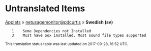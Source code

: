 # Untranslated Items
[Applets](../../../README.md) &#187; [netusagemonitor@pdcurtis](../README.md) &#187; **Swedish (sv)**

       1	Some Dependencies not Installed
       3	Must have Sox installed. Most sound file types supported

<sup>This translation status table was last updated on 2017-09-28, 16:52 UTC.</sup>
